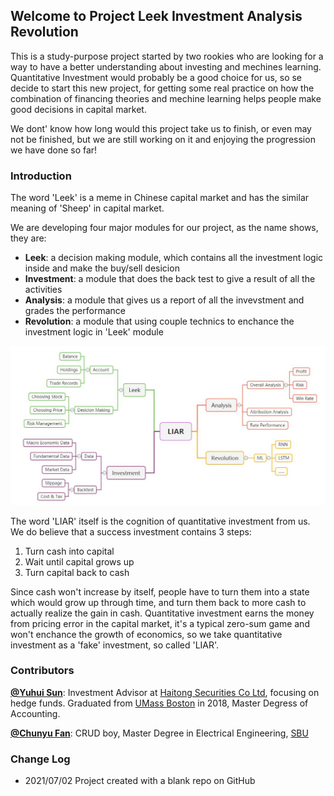 ## Welcome to Project Leek Investment Analysis Revolution

This is a study-purpose project started by two rookies who are looking for a way to have a better understanding about investing and mechines learning. Quantitative Investment would probably be a good choice for us, so se decide to start this new project, for getting some real practice on how the combination of financing theories and mechine learning helps people make good decisions in capital market.

We dont' know how long would this project take us to finish, or even may not be finished, but we are still working on it and enjoying the progression we have done so far!

### Introduction

The word 'Leek' is a meme in Chinese capital market and has the similar meaning of 'Sheep' in capital market.

We are developing four major modules for our project, as the name shows, they are:

- **Leek**: a decision making module, which contains all the investment logic inside and make the buy/sell desicion
- **Investment**: a module that does the back test to give a result of all the activities
- **Analysis**: a module that gives us a report of all the invevstment and grades the performance
- **Revolution**: a module that using couple technics to enchance the investment logic in 'Leek' module

![mind_map](https://github.com/Eroleice/LIAR/raw/gh-pages/image/mind_map.jpg)

The word 'LIAR' itself is the cognition of quantitative investment from us. We do believe that a success investment contains 3 steps:

1. Turn cash into capital
2. Wait until capital grows up
3. Turn capital back to cash

Since cash won't increase by itself, people have to turn them into a state which would grow up through time, and turn them back to more cash to actually realize the gain in cash. Quantitative investment earns the money from pricing error in the capital market, it's a typical zero-sum game and won't enchance the growth of economics, so we take quantitative investment as a 'fake' investment, so called 'LIAR'.

### Contributors

**[@Yuhui Sun](https://github.com/Eroleice)**: Investment Advisor at [Haitong Securities Co Ltd](https://www.htsec.com/ChannelHome/4793976/index.shtml), focusing on hedge funds. Graduated from [UMass Boston](https://www.umb.edu/) in 2018, Master Degress of Accounting.

**[@Chunyu Fan](https://github.com/fanchy888)**: CRUD boy, Master Degree in Electrical Engineering, [SBU](https://www.stonybrook.edu)


### Change Log

- 2021/07/02 Project created with a blank repo on GitHub
